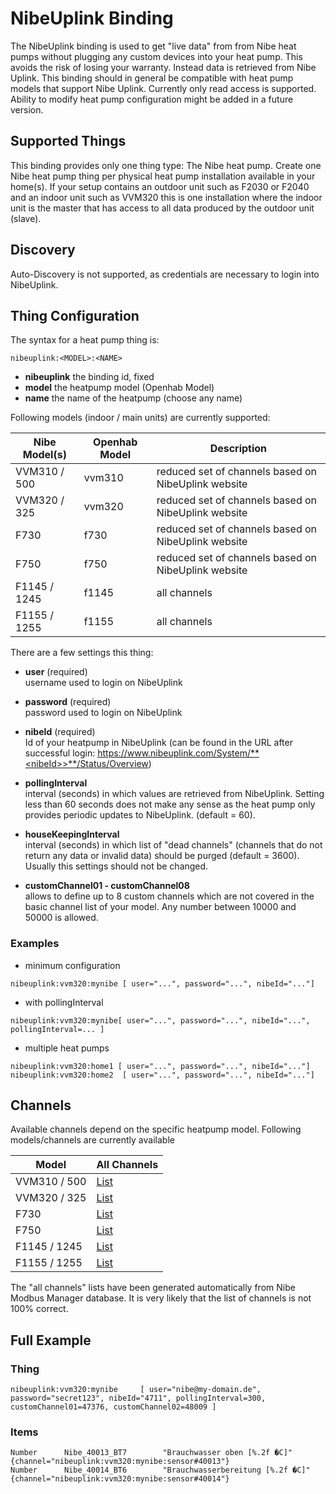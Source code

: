 # NibeUplink Binding

The NibeUplink binding is used to get "live data" from from Nibe heat pumps without plugging any custom devices into your heat pump. This avoids the risk of losing your warranty. Instead data is retrieved from Nibe Uplink. This binding should in general be compatible with heat pump models that support Nibe Uplink.
Currently only read access is supported. Ability to modify heat pump configuration might be added in a future version.

## Supported Things

This binding provides only one thing type: The Nibe heat pump. Create one Nibe heat pump thing per physical heat pump installation available in your home(s). If your setup contains an outdoor unit such as F2030 or F2040 and an indoor unit such as VVM320 this is one installation where the indoor unit is the master that has access to all data produced by the outdoor unit (slave).

## Discovery

Auto-Discovery is not supported, as credentials are necessary to login into NibeUplink.

## Thing Configuration

The syntax for a heat pump thing is:

```
nibeuplink:<MODEL>:<NAME>
```

- **nibeuplink** the binding id, fixed
- **model** the heatpump model (Openhab Model)
- **name** the name of the heatpump (choose any name)

Following models (indoor / main units) are currently supported:

| Nibe Model(s)     | Openhab Model     | Description                                           |
|-------------------|-------------------|-------------------------------------------------------|
| VVM310 / 500      | vvm310            | reduced set of channels based on NibeUplink website   |
| VVM320 / 325      | vvm320            | reduced set of channels based on NibeUplink website   |
| F730              | f730              | reduced set of channels based on NibeUplink website   |
| F750              | f750              | reduced set of channels based on NibeUplink website   |
| F1145 / 1245      | f1145             | all channels                                          |
| F1155 / 1255      | f1155             | all channels                                          |

There are a few settings this thing:

- **user** (required)  
username used to login on NibeUplink

- **password** (required)  
password used to login on NibeUplink

- **nibeId** (required)  
Id of your heatpump in NibeUplink (can be found in the URL after successful login: https://www.nibeuplink.com/System/**<nibeId>>**/Status/Overview)

- **pollingInterval**  
interval (seconds) in which values are retrieved from NibeUplink. Setting less than 60 seconds does not make any sense as the heat pump only provides periodic updates to NibeUplink. (default = 60). 

- **houseKeepingInterval**  
interval (seconds) in which list of "dead channels" (channels that do not return any data or invalid data) should be purged (default = 3600). Usually this settings should not be changed.

- **customChannel01 - customChannel08**  
allows to define up to 8 custom channels which are not covered in the basic channel list of your model. Any number between 10000 and 50000 is allowed. 

### Examples

- minimum configuration

```
nibeuplink:vvm320:mynibe [ user="...", password="...", nibeId="..."]
```

- with pollingInterval

```
nibeuplink:vvm320:mynibe[ user="...", password="...", nibeId="...", pollingInterval=... ]
```

- multiple heat pumps

```
nibeuplink:vvm320:home1 [ user="...", password="...", nibeId="..."]
nibeuplink:vvm320:home2  [ user="...", password="...", nibeId="..."]
```

## Channels

Available channels depend on the specific heatpump model. Following models/channels are currently available

| Model          | All Channels                                    |
|----------------|-------------------------------------------------|
| VVM310 / 500   | [List](nibe-doc/vvm310/channels.md)             |
| VVM320 / 325   | [List](nibe-doc/vvm320/channels.md)             |
| F730           | [List](nibe-doc/f730/channels.md)               |
| F750           | [List](nibe-doc/f750/channels.md)               |
| F1145 / 1245   | [List](nibe-doc/f1145/channels.md)              |
| F1155 / 1255   | [List](nibe-doc/f1155/channels.md)              |

The "all channels" lists have been generated automatically from Nibe Modbus Manager database. It is very likely that the list of channels is not 100% correct.

## Full Example

### Thing

```
nibeuplink:vvm320:mynibe     [ user="nibe@my-domain.de", password="secret123", nibeId="4711", pollingInterval=300, customChannel01=47376, customChannel02=48009 ]
```

### Items

```
Number      Nibe_40013_BT7        "Brauchwasser oben [%.2f �C]"            {channel="nibeuplink:vvm320:mynibe:sensor#40013"}
Number      Nibe_40014_BT6        "Brauchwasserbereitung [%.2f �C]"        {channel="nibeuplink:vvm320:mynibe:sensor#40014"}
```
